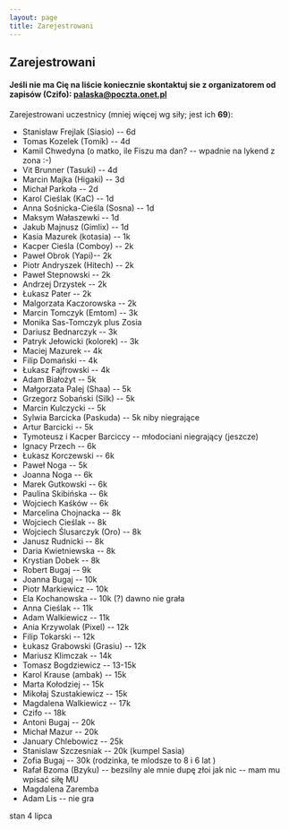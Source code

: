 ```yaml
---
layout: page
title: Zarejestrowani
---
```


## Zarejestrowani

#### Jeśli nie ma Cię na liście koniecznie skontaktuj sie z organizatorem od zapisów (Czifo): palaska@poczta.onet.pl

Zarejestrowani uczestnicy (mniej więcej wg siły; jest ich **69**):

- Stanisław Frejlak (Siasio) -- 6d
- Tomas Kozelek (Tomík) -- 4d
- Kamil Chwedyna (o matko, ile Fiszu ma dan? -- wpadnie na lykend z zona :-)
- Vit Brunner (Tasuki) -- 4d
- Marcin Majka (Higaki) -- 3d
- Michał Parkoła -- 2d
- Karol Cieślak (KaC) -- 1d
- Anna Sośnicka-Cieśla (Sosna) -- 1d
- Maksym Wałaszewki -- 1d
- Jakub Majnusz (Gimlix) -- 1d
- Kasia Mazurek (kotasia) -- 1k
- Kacper Cieśla (Comboy) -- 2k
- Paweł Obrok (Yapi)-- 2k
- Piotr Andryszek (Hitech) -- 2k
- Paweł Stepnowski -- 2k
- Andrzej Drzystek -- 2k
- Łukasz Pater -- 2k
- Malgorzata Kaczorowska -- 2k
- Marcin Tomczyk (Emtom) -- 3k
- Monika Sas-Tomczyk plus Zosia 
- Dariusz Bednarczyk -- 3k
- Patryk Jełowicki (kolorek) -- 3k
- Maciej Mazurek -- 4k
- Filip Domański -- 4k
- Łukasz Fajfrowski -- 4k
- Adam Białożyt -- 5k
- Małgorzata Palej (Shaa) -- 5k
- Grzegorz Sobański (Silk) -- 5k
- Marcin Kulczycki -- 5k
- Sylwia Barcicka (Paskuda) -- 5k niby niegrające
- Artur Barcicki -- 5k
- Tymoteusz i Kacper Barciccy -- młodociani niegrający (jeszcze)
- Ignacy Przech -- 6k
- Łukasz Korczewski -- 6k
- Paweł Noga -- 5k
- Joanna Noga -- 6k
- Marek Gutkowski -- 6k
- Paulina Skibińska -- 6k
- Wojciech Kaśków -- 6k
- Marcelina Chojnacka -- 8k
- Wojciech Cieślak -- 8k
- Wojciech Ślusarczyk (Oro) -- 8k
- Janusz Rudnicki -- 8k
- Daria Kwietniewska -- 8k
- Krystian Dobek -- 8k
- Robert Bugaj -- 9k
- Joanna Bugaj -- 10k
- Piotr Markiewicz -- 10k
- Ela Kochanowska -- 10k (?) dawno nie grała
- Anna Cieślak -- 11k
- Adam Walkiewicz -- 11k
- Ania Krzywolak (Pixel) -- 12k
- Filip Tokarski -- 12k
- Łukasz Grabowski (Grasiu) -- 12k
- Mariusz Klimczak -- 14k
- Tomasz Bogdziewicz -- 13-15k
- Karol Krause (ambak) -- 15k
- Marta Kołodziej -- 15k
- Mikołaj Szustakiewicz -- 15k
- Magdalena Walkiewicz -- 17k
- Czifo -- 18k
- Antoni Bugaj -- 20k
- Michał Mazur -- 20k
- January Chlebowicz -- 25k
- Stanislaw Szczesniak -- 20k (kumpel Sasia)
- Zofia Bugaj -- 30k (rodzinka, te mlodsze to 8 i 6 lat )
- Rafał Bzoma (Bzyku) -- bezsilny ale mnie dupę złoi jak nic -- mam mu wpisać siłę MU
- Magdalena Zaremba 
- Adam Lis -- nie gra

stan 4 lipca
